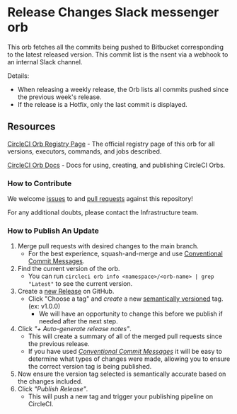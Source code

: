 # Release Changes Slack messenger orb

This orb fetches all the commits being pushed to Bitbucket corresponding to the latest released version.
This commit list is the nsent via a webhook to an internal Slack channel.

Details:
- When releasing a weekly release, the Orb lists all commits pushed since the previous week's release.
- If the release is a Hotfix, only the last commit is displayed.

## Resources

[CircleCI Orb Registry Page](https://circleci.com/orbs/registry/orb/cropster/git-release-information) - The official registry page of this orb for all versions, executors, commands, and jobs described.

[CircleCI Orb Docs](https://circleci.com/docs/2.0/orb-intro/#section=configuration) - Docs for using, creating, and publishing CircleCI Orbs.

### How to Contribute

We welcome [issues](https://github.com/Cropster/code-release-slack-messenger-orb/issues) to and [pull requests](https://github.com/Cropster/code-release-slack-messenger-orb/pulls) against this repository!

For any additional doubts, please contact the Infrastructure team.

### How to Publish An Update
1. Merge pull requests with desired changes to the main branch.
    - For the best experience, squash-and-merge and use [Conventional Commit Messages](https://conventionalcommits.org/).
2. Find the current version of the orb.
    - You can run `circleci orb info <namespace>/<orb-name> | grep "Latest"` to see the current version.
3. Create a [new Release](https://github.com/<organization>/<project-name>/releases/new) on GitHub.
    - Click "Choose a tag" and _create_ a new [semantically versioned](http://semver.org/) tag. (ex: v1.0.0)
      - We will have an opportunity to change this before we publish if needed after the next step.
4.  Click _"+ Auto-generate release notes"_.
    - This will create a summary of all of the merged pull requests since the previous release.
    - If you have used _[Conventional Commit Messages](https://conventionalcommits.org/)_ it will be easy to determine what types of changes were made, allowing you to ensure the correct version tag is being published.
5. Now ensure the version tag selected is semantically accurate based on the changes included.
6. Click _"Publish Release"_.
    - This will push a new tag and trigger your publishing pipeline on CircleCI.